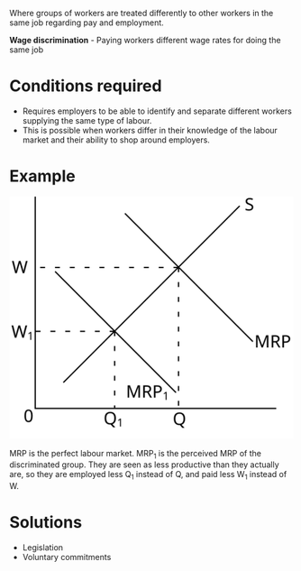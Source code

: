 Where groups of workers are treated differently to other workers in the same job regarding pay and employment.

**Wage discrimination** - Paying workers different wage rates for doing the same job

# Conditions required #
- Requires employers to be able to identify and separate different workers supplying the same type of labour.
- This is possible when workers differ in their knowledge of the labour market and their ability to shop around employers.

# Example #

![Labour market discrimination diagram](../diagrams/labour_market/discrimination.svg#mono-black)

MRP is the perfect labour market.
MRP<sub>1</sub> is the perceived MRP of the discriminated group.
They are seen as less productive than they actually are, so they are employed less Q<sub>1</sub> instead of Q, and paid less W<sub>1</sub> instead of W.

# Solutions #
- Legislation
- Voluntary commitments
